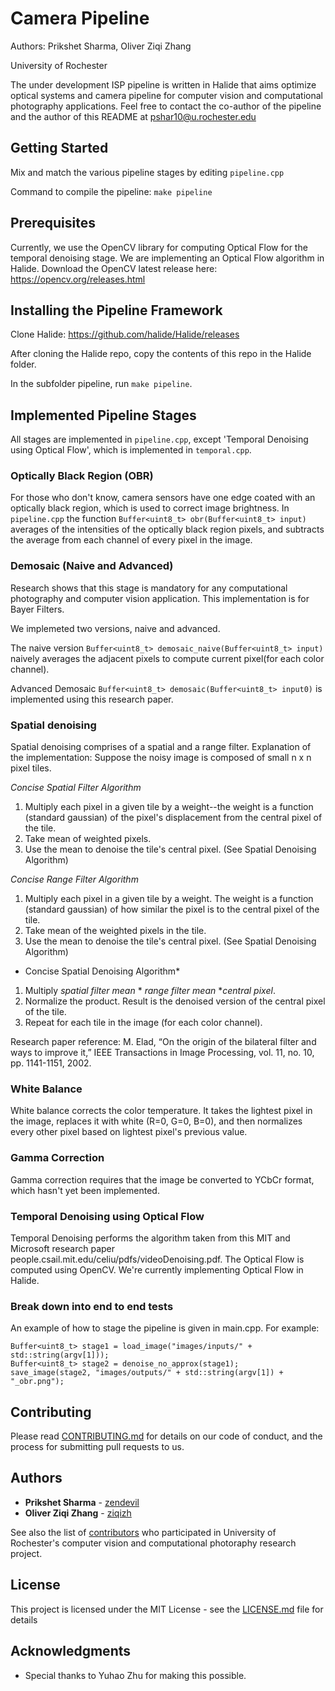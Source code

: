# Camera Pipeline

Authors: Prikshet Sharma, Oliver Ziqi Zhang

University of Rochester

The under development ISP pipeline is written in Halide that aims optimize optical systems and camera pipeline for computer vision and computational photography applications. Feel free to contact the co-author of the pipeline and the author of this README at pshar10@u.rochester.edu 

## Getting Started
Mix and match the various pipeline stages by editing ```pipeline.cpp```  

Command to compile the pipeline: ```make pipeline```

## Prerequisites

Currently, we use the OpenCV library for computing Optical Flow for the temporal denoising stage. We are implementing an Optical Flow algorithm in Halide. Download the OpenCV latest release here: https://opencv.org/releases.html 

## Installing the Pipeline Framework

Clone Halide: https://github.com/halide/Halide/releases 

After cloning the Halide repo, copy the contents of this repo in the Halide folder. 

In the subfolder pipeline, run ```make pipeline```.


## Implemented Pipeline Stages
All stages are implemented in ```pipeline.cpp```, except 'Temporal Denoising using Optical Flow', which is implemented in ```temporal.cpp```.

### Optically Black Region (OBR)
For those who don't know, camera sensors have one edge coated with an optically black region, which is used to correct image brightness. 
In ```pipeline.cpp``` the function ```Buffer<uint8_t> obr(Buffer<uint8_t> input)``` averages of the intensities of the optically black region pixels, and subtracts the average from each channel of every pixel in the image.   

### Demosaic (Naive and Advanced)
Research shows that this stage is mandatory for any computational photography and computer vision application. This implementation is for Bayer Filters.  

We implemeted two versions, naive and advanced. 

The naive version ```Buffer<uint8_t> demosaic_naive(Buffer<uint8_t> input)``` naively averages the adjacent pixels to compute current pixel(for each color channel).

Advanced Demosaic ```Buffer<uint8_t> demosaic(Buffer<uint8_t> input0)``` is implemented using this research paper. 

### Spatial denoising
Spatial denoising comprises of a spatial and a range filter. 
Explanation of the implementation: Suppose the noisy image is composed of small n x n pixel tiles.


*Concise Spatial Filter Algorithm*
1. Multiply each pixel in a given tile by a weight--the weight is a function (standard gaussian) of the pixel's displacement from the central pixel of the tile.
2. Take mean of weighted pixels. 
3. Use the mean to denoise the tile's central pixel. (See Spatial Denoising Algorithm)

*Concise Range Filter Algorithm*
1. Multiply each pixel in a given tile by a weight. The weight is a function (standard gaussian) of how similar the pixel is to the central pixel of the tile.
2. Take mean of the weighted pixels in the tile.
3. Use the mean to denoise the tile's central pixel. (See Spatial Denoising Algorithm)

* Concise Spatial Denoising Algorithm*
1. Multiply _spatial filter mean_ * _range filter mean_ *_central pixel_. 
2. Normalize the product. Result is the denoised version of the central pixel of the tile. 
3. Repeat for each tile in the image (for each color channel).

Research paper reference: M. Elad, “On the origin of the bilateral filter and ways to improve it,” IEEE Transactions in Image Processing, vol. 11, no. 10, pp. 1141-1151, 2002.

### White Balance 
White balance corrects the color temperature. It takes the lightest pixel in the image, replaces it with white (R=0, G=0, B=0), and then normalizes every other pixel based on lightest pixel's previous value.  

### Gamma Correction
Gamma correction requires that the image be converted to YCbCr format, which hasn't yet been implemented. 

### Temporal Denoising using Optical Flow 

Temporal Denoising performs the algorithm taken from this MIT and Microsoft research paper people.csail.mit.edu/celiu/pdfs/videoDenoising.pdf. The Optical Flow is computed using OpenCV. We're currently implementing Optical Flow in Halide.  

### Break down into end to end tests

An example of how to stage the pipeline is given in main.cpp. For example:

```
Buffer<uint8_t> stage1 = load_image("images/inputs/" + std::string(argv[1]));
Buffer<uint8_t> stage2 = denoise_no_approx(stage1);
save_image(stage2, "images/outputs/" + std::string(argv[1]) + "_obr.png");

```

## Contributing

Please read [CONTRIBUTING.md](https://gist.github.com/PurpleBooth/b24679402957c63ec426) for details on our code of conduct, and the process for submitting pull requests to us.

## Authors

* **Prikshet Sharma** - [zendevil](https://github.com/zendevil)
* **Oliver Ziqi Zhang** - [ziqizh](https://github.com/ziqizh)

See also the list of [contributors](https://github.com/horizon-research) who participated in University of Rochester's computer vision and computational photoraphy research project.

## License

This project is licensed under the MIT License - see the [LICENSE.md](LICENSE.md) file for details

## Acknowledgments

* Special thanks to Yuhao Zhu for making this possible. 

